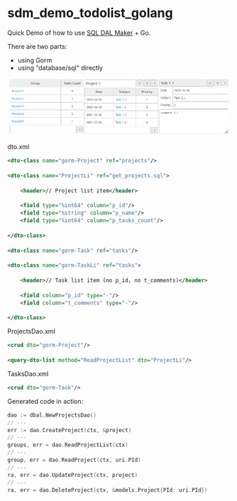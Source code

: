 # sdm_demo_todolist_golang
Quick Demo of how to use [SQL DAL Maker](https://github.com/panedrone/sqldalmaker) + Go.

There are two parts:

* using Gorm
* using "database/sql" directly

![demo-go.png](demo-go.png)

dto.xml
```xml
<dto-class name="gorm-Project" ref="projects"/>

<dto-class name="ProjectLi" ref="get_projects.sql">

    <header>// Project list item</header>
    
    <field type="%int64" column="p_id"/>
    <field type="%string" column="p_name"/>
    <field type="%int64" column="p_tasks_count"/>

</dto-class>

<dto-class name="gorm-Task" ref="tasks"/>

<dto-class name="gorm-TaskLi" ref="tasks">

    <header>// Task list item (no p_id, no t_comments)</header>
    
    <field column="p_id" type="-"/>
    <field column="t_comments" type="-"/>

</dto-class>
```
ProjectsDao.xml
```xml
<crud dto="gorm-Project"/>

<query-dto-list method="ReadProjectList" dto="ProjectLi"/>
```
TasksDao.xml
```xml
<crud dto="gorm-Task"/>
```
Generated code in action:
```go
dao := dbal.NewProjectsDao()
// ---
err := dao.CreateProject(ctx, &project)
// ---
groups, err = dao.ReadProjectList(ctx)
// ---
group, err = dao.ReadProject(ctx, uri.PId)
// ---
ra, err = dao.UpdateProject(ctx, project)
// ---
ra, err = dao.DeleteProject(ctx, &models.Project{PId: uri.PId})
```